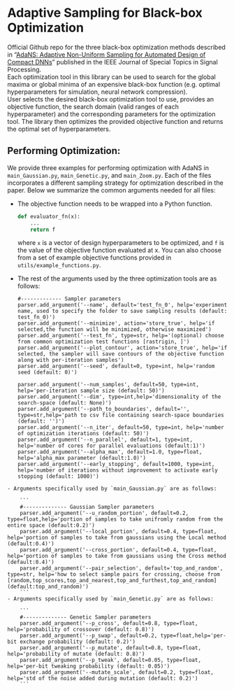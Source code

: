 # Adaptive Sampling for Black-box Optimization 

Official Github repo for the three black-box optimization methods described in “[AdaNS: Adaptive Non-Uniform Sampling for Automated Design of Compact DNNs](%5Bhttps://ieeexplore.ieee.org/document/9086078%5D(https://ieeexplore.ieee.org/document/9086078))” published in the IEEE Journal of Special Topics in Signal Processing.  
Each optimization tool in this library can be used to search for the global maxima or global minima of an expensive black-box function (e.g. optimal hyperparameters for simulation, neural network compression).  
User selects the desired black-box optimization tool to use, provides an objective function, the search domain (valid ranges of each hyperparameter) and the corresponding parameters for the optimization tool. The library then optimizes the provided objective function and returns the optimal set of hyperparameters.

## Performing Optimization:

We provide three examples for performing optimization with AdaNS in `main_Gaussian.py`, `main_Genetic.py`, and `main_Zoom.py`. Each of the files incorporates a different sampling strategy for optimization described in the paper. Below we summarize the common arguments needed for all files:

 -  The objective function needs to be wrapped into a Python function.
    
    ```python
    def evaluator_fn(x):
        ...
        return f
    
    ```
    
    where `x` is a vector of design hyperparameters to be optimized, and `f` is the value of the objective function evaluated at x. You can also choose from a set of example objective functions provided in `utils/example_functions.py`.
   - The rest of the arguments used by the three optimization tools are as follows: 
 

		```
		#------------- Sampler parameters
		parser.add_argument('--name', default='test_fn_0', help='experiment name, used to specify the folder to save sampling results (default: test_fn_0)')
		parser.add_argument('--minimize', action='store_true', help='if selected,the function will be minimized, otherwise maximized')
		parser.add_argument('--test_fn', type=str, help='(optional) choose from common optimization test functions [rastrigin, ]')
		parser.add_argument('--plot_contour', action='store_true', help='if selected, the sampler will save contours of the objective function along with per-iteration samples')
		parser.add_argument('--seed', default=0, type=int, help='random seed (default: 0)')
		
		parser.add_argument('--num_samples', default=50, type=int, help='per-iteration sample size (default: 50)')
		parser.add_argument('--dim', type=int,help='dimensionality of the search-space (default: None)')
		parser.add_argument('--path_to_boundaries', default='', type=str,help='path to csv file containing search-space boundaries (default: '')')
		parser.add_argument('--n_iter', default=50, type=int, help='number of optimization iterations (default: 50)')
		parser.add_argument('--n_parallel', default=1, type=int, help='number of cores for parallel evaluations (default:1)')
		parser.add_argument('--alpha_max', default=1.0, type=float, help='alpha_max parameter (default:1.0)')
		parser.add_argument('--early_stopping', default=1000, type=int, help='number of iterations without improvement to activate early stopping (default: 1000)')
		```
	- Arguments specifically used by `main_Gaussian.py` are as follows: 
	
		```
		#-------------- Gaussian Sampler parameters
		parser.add_argument('--u_random_portion', default=0.2, type=float,help='portion of samples to take unifromly random from the entire space (default:0.2)') 
		parser.add_argument('--local_portion', default=0.4, type=float, help='portion of samples to take from gaussians using the Local method (default:0.4)')
		parser.add_argument('--cross_portion', default=0.4, type=float, help='portion of samples to take from gaussians using the Cross method (default:0.4)')
		parser.add_argument('--pair_selection', default='top_and_random', type=str, help='how to select sample pairs for crossing, choose from [random,top_scores,top_and_nearest,top_and_furthest,top_and_random] (default:top_and_random)')
		```
	- Arguments specifically used by `main_Genetic.py` are as follows: 
	
		```
		#-------------- Genetic Sampler parameters
		parser.add_argument('--p_cross', default=0.8, type=float, help='probability of crossover (default: 0.8)')
		parser.add_argument('--p_swap', default=0.2, type=float,help='per-bit exchange probability (default: 0.2)')
		parser.add_argument('--p_mutate', default=0.8, type=float, help='probability of mutate (default: 0.8)')
		parser.add_argument('--p_tweak', default=0.05, type=float, help='per-bit tweaking probability (default: 0.05)')
		parser.add_argument('--mutate_scale', default=0.2, type=float, help='std of the noise added during mutation (default: 0.2)')
		```
	



